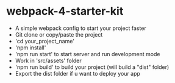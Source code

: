 # webpack-4-starter-kit

* A simple webpack config to start your project faster
* Git clone or copy/paste the project
* 'cd your_project_name'
* 'npm install'
* 'npm run start' to start server and run development mode
* Work in 'src/assets' folder
* 'npm run build' to build your project (will build a "dist" folder)
* Export the dist folder if u want to deploy your app
